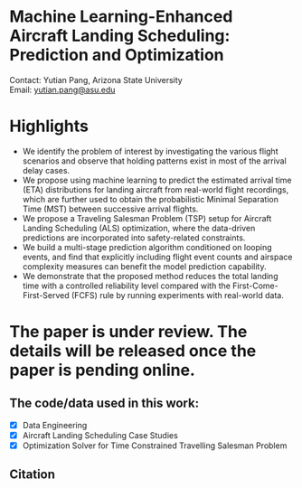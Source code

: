 # Machine Learning-Enhanced Aircraft Landing Scheduling: Prediction and Optimization
Contact: Yutian Pang, Arizona State University <br>
Email: yutian.pang@asu.edu

# Highlights
- We identify the problem of interest by investigating the various flight scenarios and observe that holding patterns exist in most of the arrival delay cases.
- We propose using machine learning to predict the estimated arrival time (ETA) distributions for landing aircraft from real-world flight recordings, which are further used to obtain the probabilistic Minimal Separation Time (MST) between successive arrival flights.
- We propose a Traveling Salesman Problem (TSP) setup for Aircraft Landing Scheduling (ALS) optimization, where the data-driven predictions are incorporated into safety-related constraints.
- We build a multi-stage prediction algorithm conditioned on looping events, and find that explicitly including flight event counts and airspace complexity measures can benefit the model prediction capability. 
- We demonstrate that the proposed method reduces the total landing time with a controlled reliability level compared with the First-Come-First-Served (FCFS) rule by running experiments with real-world data.

# The paper is under review. The details will be released once the paper is pending online.

## The code/data used in this work:
- [x] Data Engineering
- [x] Aircraft Landing Scheduling Case Studies
- [x] Optimization Solver for Time Constrained Travelling Salesman Problem
 
## Citation
